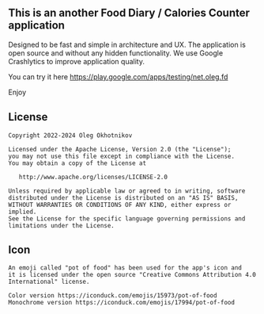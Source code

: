 
## This is an another Food Diary / Calories Counter application

Designed to be fast and simple in architecture and UX. 
The application is open source and without any hidden functionality.
We use Google Crashlytics to improve application quality.

You can try it here https://play.google.com/apps/testing/net.oleg.fd

Enjoy


## License

    Copyright 2022-2024 Oleg Okhotnikov

    Licensed under the Apache License, Version 2.0 (the "License");
    you may not use this file except in compliance with the License.
    You may obtain a copy of the License at

       http://www.apache.org/licenses/LICENSE-2.0

    Unless required by applicable law or agreed to in writing, software
    distributed under the License is distributed on an "AS IS" BASIS,
    WITHOUT WARRANTIES OR CONDITIONS OF ANY KIND, either express or implied.
    See the License for the specific language governing permissions and
    limitations under the License.

## Icon

    An emoji called "pot of food" has been used for the app's icon and 
    it is licensed under the open source "Creative Commons Attribution 4.0 
    International" license.
    
    Color version https://iconduck.com/emojis/15973/pot-of-food
    Monochrome version https://iconduck.com/emojis/17994/pot-of-food
